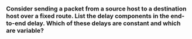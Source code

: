 ### Consider sending a packet from a source host to a destination host over a fixed route. List the delay components in the end-to-end delay. Which of these delays are constant and which are variable?

#
